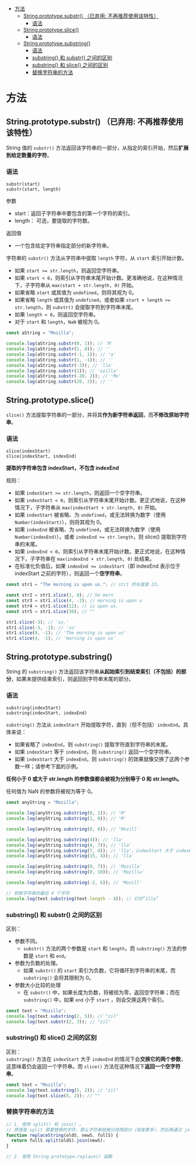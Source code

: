 - [方法](#方法)
  - [String.prototype.substr() （已弃用: 不再推荐使用该特性）](#stringprototypesubstr-已弃用-不再推荐使用该特性)
    - [语法](#语法)
  - [String.prototype.slice()](#stringprototypeslice)
    - [语法](#语法-1)
  - [String.prototype.substring()](#stringprototypesubstring)
    - [语法](#语法-2)
    - [substring() 和 substr() 之间的区别](#substring-和-substr-之间的区别)
    - [substring() 和 slice() 之间的区别](#substring-和-slice-之间的区别)
    - [替换字符串的方法](#替换字符串的方法)

# 方法

## String.prototype.substr() （已弃用: 不再推荐使用该特性）
String 值的 `substr()` 方法返回该字符串的一部分，从指定的索引开始，然后**扩展到给定数量的字符**。

### 语法
```
substr(start)
substr(start, length)
```
参数
* start：返回子字符串中要包含的第一个字符的索引。
* length： 可选，要提取的字符数。

返回值
* 一个包含给定字符串指定部分的新字符串。

字符串的 `substr()` 方法从字符串中提取 `length` 字符，从 `start` 索引开始计数。
* 如果 `start >= str.length`，则返回空字符串。
* 如果 `start < 0`，则索引从字符串末尾开始计数。更准确地说，在这种情况下，子字符串从 `max(start + str.length, 0)` 开始。
* 如果省略 `start` 或其值为 `undefined`，则将其视为 0。
* 如果省略 `length` 或其值为 `undefined`，或者如果 `start + length >= str.length`，则 `substr()` 会提取字符到字符串末尾。
* 如果 `length < 0`，则返回空字符串。
* 对于 `start` 和 `length`，`NaN` 被视为 0。

```js
const aString = "Mozilla";

console.log(aString.substr(0, 1)); // 'M'
console.log(aString.substr(1, 0)); // ''
console.log(aString.substr(-1, 1)); // 'a'
console.log(aString.substr(1, -1)); // ''
console.log(aString.substr(-3)); // 'lla'
console.log(aString.substr(1)); // 'ozilla'
console.log(aString.substr(-20, 2)); // 'Mo'
console.log(aString.substr(20, 2)); // ''
```

## String.prototype.slice()
`slice()` 方法提取字符串的一部分，并将其**作为新字符串返回**，而**不修改原始字符串**。

### 语法
```
slice(indexStart)
slice(indexStart, indexEnd)
```
**提取的字符串包含 indexStart，不包含 indexEnd**

规则：
* 如果 `indexStart >= str.length`，则返回一个空字符串。
* 如果 `indexStart < 0`，则索引从字符串末尾开始计数。更正式地说，在这种情况下，子字符串从 `max(indexStart + str.length, 0)` 开始。
* 如果 `indexStart` 被省略、为 `undefined`，或无法转换为数字（使用 `Number(indexStart)`），则将其视为 0。
* 如果 `indexEnd` 被省略、为 `undefined`，或无法转换为数字（使用 `Number(indexEnd)`），或者 `indexEnd >= str.length`，则 slice() 提取到字符串的末尾。
* 如果 `indexEnd < 0`，则索引从字符串末尾开始计数。更正式地说，在这种情况下，子字符串在 `max(indexEnd + str.length, 0)` 处结束。
* 在标准化负值后，如果 `indexEnd <= indexStart`（即 indexEnd 表示位于 indexStart 之前的字符），则返回一个**空字符串**。

```js
const str1 = "The morning is upon us."; // str1 的长度是 23。

const str2 = str1.slice(1, 8); // he morn
const str3 = str1.slice(4, -2); // morning is upon u
const str4 = str1.slice(12); // is upon us.
const str5 = str1.slice(30); // ""

str1.slice(-3); // 'us.'
str1.slice(-3, -1); // 'us'
str1.slice(0, -1); // 'The morning is upon us'
str1.slice(4, -1); // 'morning is upon us'
```


## String.prototype.substring()
String 的 `substring()` 方法返回该字符串**从起始索引到结束索引（不包括）的部分**，如果未提供结束索引，则返回到字符串末尾的部分。

### 语法
```
substring(indexStart)
substring(indexStart, indexEnd)
```
`substring()` 方法从 `indexStart` 开始提取字符，直到（但不包括）`indexEnd`。具体来说：
* 如果省略了 `indexEnd`，则 `substring()` 提取字符直到字符串的末尾。
* 如果 `indexStart` 等于 `indexEnd`，则 `substring()` 返回一个空字符串。
* 如果 `indexStart` 大于 `indexEnd`，则 `substring()` 的效果就像交换了这两个参数一样；请参考下面的示例。

**任何小于 0 或大于 str.length 的参数值都会被视为分别等于 0 和 str.length。**

任何值为 NaN 的参数将被视为等于 0。

```js
const anyString = "Mozilla";

console.log(anyString.substring(0, 1)); // 'M'
console.log(anyString.substring(1, 0)); // 'M'

console.log(anyString.substring(0, 6)); // 'Mozill'

console.log(anyString.substring(4)); // 'lla'
console.log(anyString.substring(4, 7)); // 'lla'
console.log(anyString.substring(7, 4)); // 'lla'。indexStart 大于 indexEnd，效果就像交换了这两个参数一样
console.log(anyString.substring(15, 4)); // 'lla'

console.log(anyString.substring(0, 7)); // 'Mozilla'
console.log(anyString.substring(0, 10)); // 'Mozilla'

console.log(anyString.substring(-2, 6)); // 'Mozill'

// 获取字符串的最后 4 个字符
console.log(text.substring(text.length - 4)); // 打印“illa”
```

### substring() 和 substr() 之间的区别
区别：
* 参数不同。
  * `substr()` 方法的两个参数是 `start` 和 `length`，而 `substring()` 方法的参数是 `start` 和 `end`。
* 参数为负数的处理。
  * 如果 `substr()` 的 `start` 索引为负数，它将循环到字符串的末尾，而 `substring()` 会将其限制为 0。
* 参数大小比较的处理
  * 在 `substr()` 中，如果长度为负数，将被视为零，返回空字符串；而在 `substring()` 中，如果 `end` 小于 `start` ，则会交换这两个索引。

```js
const text = "Mozilla";
console.log(text.substring(2, 5)); // "zil"
console.log(text.substr(2, 3)); // "zil"
```

### substring() 和 slice() 之间的区别
区别：  
`substring()` 方法在 `indexStart` 大于 `indexEnd` 的情况下会**交换它的两个参数**，这意味着仍会返回一个字符串。而 `slice()` 方法在这种情况下**返回一个空字符串**。
```js
const text = "Mozilla";
console.log(text.substring(5, 2)); // "zil"
console.log(text.slice(5, 2)); // ""
```

### 替换字符串的方法
```js
// 1. 使用 split() 和 join() 。
// 原理是 split 需要替换的字符，那么字符串就被分成两部分（或者更多），然后再通过 join 替换的字符，那么字符串数组就整合成字符串了。原来需要替换的字符变成替换的字符了
function replaceString(oldS, newS, fullS) {
  return fullS.split(oldS).join(newS);
}

// 2. 使用 String.prototype.replace() 函数
```


